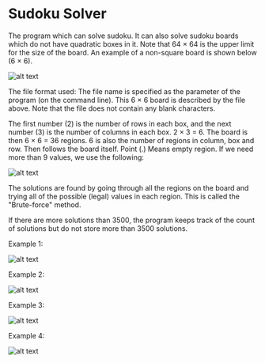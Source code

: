 # Sudoku Solver

The program which can solve sudoku. It can also solve sudoku boards which do not have quadratic boxes in it. Note that 64 × 64 is the upper limit for the size of the board. An example of a non-square board is shown below (6 × 6).

![alt text](https://raw.githubusercontent.com/Manteliz/SudokuSolver/master/pictures/sudoku1.png)

The file format used:
The file name is specified as the parameter of the program (on the command line). This 6 × 6 board is described by the file above. Note that the file does not contain any blank characters.

The first number (2) is the number of rows in each box, and the next number (3) is the number of columns
in each box. 2 × 3 = 6. The board is then 6 × 6 = 36 regions. 6 is also the number of regions
in column, box and row. Then follows the board itself. Point (.) Means empty region.
If we need more than 9 values, we use the following:

![alt text](https://raw.githubusercontent.com/Manteliz/SudokuSolver/master/pictures/sudoku2.png)

The solutions are found by going through all the regions on the board and trying all of the
possible (legal) values in each region. This is called the "Brute-force" method.

If there are more solutions than 3500, the program keeps track of the count of solutions but do not store more than 3500 solutions.

Example 1:

![alt text](https://raw.githubusercontent.com/Manteliz/SudokuSolver/master/pictures/sudoku3.png)

Example 2:

![alt text](https://raw.githubusercontent.com/Manteliz/SudokuSolver/master/pictures/sudoku4.png)

Example 3:

![alt text](https://raw.githubusercontent.com/Manteliz/SudokuSolver/master/pictures/sudoku5.png)

Example 4:

![alt text](https://raw.githubusercontent.com/Manteliz/SudokuSolver/master/pictures/sudoku6.png)

